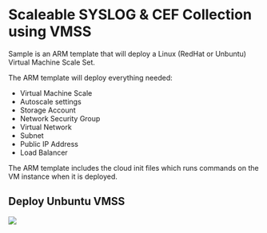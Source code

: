 # Scaleable SYSLOG & CEF Collection using VMSS

Sample is an ARM template that will deploy a Linux (RedHat or Unbuntu) Virtual Machine Scale Set.

The ARM template will deploy everything needed:
* Virtual Machine Scale
* Autoscale settings
* Storage Account
* Network Security Group
* Virtual Network
* Subnet
* Public IP Address
* Load Balancer

The ARM template includes the cloud init files which runs commands on the VM instance when it is deployed.

## Deploy Unbuntu VMSS
<a href="https://portal.azure.com/#create/Microsoft.Template/uri/https://raw.githubusercontent.com/PUNCH-Cyber/Azure-Public/main/Syslog-VMSS/Syslog-VMSS-ub-Template.json" target="_blank">
    <img src="https://aka.ms/deploytoazurebutton"/>
</a>

